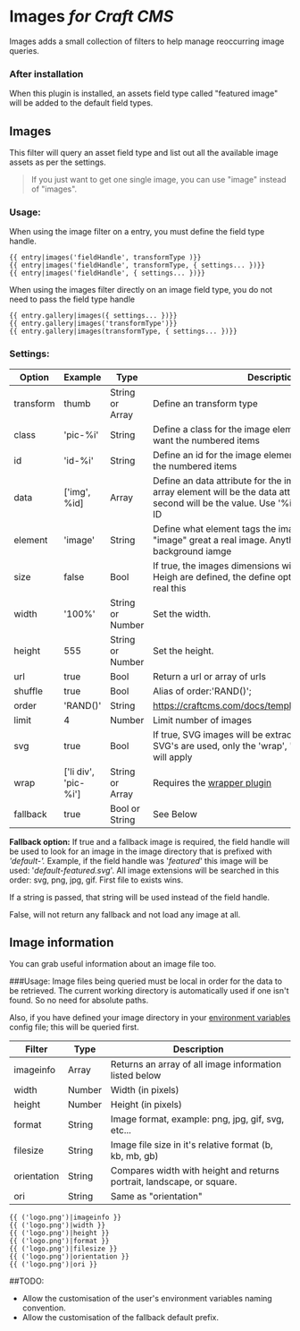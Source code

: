 # Images *for Craft CMS*

Images adds a small collection of filters to help manage reoccurring image queries.

### After installation
When this plugin is installed, an assets field type called "featured image" will be added to the default field types.  

## Images

This filter will query an asset field type and list out all the available image assets as per the settings.
> If you just want to get one single image, you can use "image" instead of "images".

### Usage:
When using the image filter on a entry, you must define the field type handle.
```
{{ entry|images('fieldHandle', transformType )}}
{{ entry|images('fieldHandle', transformType, { settings... })}}
{{ entry|images('fieldHandle', { settings... })}}
```
When using the images filter directly on an image field type, you do not need to pass the field type handle
```
{{ entry.gallery|images({ settings... })}}
{{ entry.gallery|images('transformType')}}
{{ entry.gallery|images(transformType, { settings... })}}
```

### Settings:
| Option    | Example                 | Type             | Description
 ---------- | ----------------------- | ---------------- | ------------------
| transform | thumb                | String or Array  | Define an transform type
| class     | 'pic-%i'               | String           | Define a class for the image element. Use '%i' if you want the numbered items
| id        | 'id-%i'                | String           | Define an id for the image element. Use '%i' if you want the numbered items
| data      | ['img', %id]           | Array            | Define an data attribute for the image element. First array element will be the data attribute name. The second will be the value. Use '%id' if you want the asset ID
| element   | 'image'                | String           | Define what element tags the image will use. "img" and "image" great a real image. Anything else will define a background iamge
| size      | false                  | Bool             | If true, the images dimensions will be added. If Width or Heigh are defined, the define options will overwrite the real this
| width     | '100%'                 | String or Number | Set the width.
| height    | 555                    | String or Number | Set the height.
| url       | true                   | Bool             | Return a url or array of urls
| shuffle   | true                   | Bool             | Alias of order:'RAND()';
| order     | 'RAND()'               | String           | https://craftcms.com/docs/templating/craft.assets#order
| limit     | 4                      | Number           | Limit number of images
| svg       | true                   | Bool             | If true, SVG images will be extracted as HTML. When SVG's are used, only the 'wrap', 'limit', 'shuffle' settings will apply
| wrap      | ['li div', 'pic-%i']   | String or Array  | Requires the [wrapper plugin](https://github.com/marknotton/craft-plugin-wrapper)
| fallback  | true                   | Bool or String   | See Below
**Fallback option:**
If true and a fallback image is required, the field handle will be used to look for an image in the image directory that is prefixed with *'default-'.* Example, if the field handle was '*featured*' this image will be used: '*default-featured.svg*'. All image extensions will be searched in this order: svg, png, jpg, gif. First file to exists wins.

If a string is passed, that string will be used instead of the field handle.

False, will not return any fallback and not load any image at all.

## Image information

You can grab useful information about an image file too.

###Usage:
Image files being queried must be local in order for the data to be retrieved. The current working directory is automatically used if one isn't found. So no need for absolute paths.

Also, if you have defined your image directory in your [environment variables](https://craftcms.com/docs/multi-environment-configs) config file; this will be queried first.

| Filter      | Type    | Description
| ----------- | ------- | ----------------
| imageinfo   | Array   | Returns an array of all image information listed below
| width       | Number  | Width (in pixels)
| height      | Number  | Height (in pixels)
| format      | String  | Image format, example: png, jpg, gif, svg, etc...
| filesize    | String  | Image file size in it's relative format (b, kb, mb, gb)
| orientation | String  | Compares width with height and returns portrait, landscape, or square.
| ori         | String  | Same as "orientation"

```
{{ ('logo.png')|imageinfo }}
{{ ('logo.png')|width }}
{{ ('logo.png')|height }}
{{ ('logo.png')|format }}
{{ ('logo.png')|filesize }}
{{ ('logo.png')|orientation }}
{{ ('logo.png')|ori }}
```

##TODO:

- Allow the customisation of the user's environment variables naming convention.
- Allow the customisation of the fallback default prefix.
